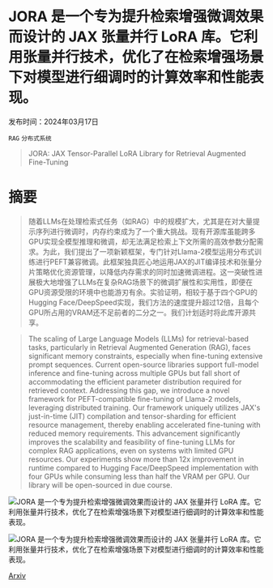 # JORA 是一个专为提升检索增强微调效果而设计的 JAX 张量并行 LoRA 库。它利用张量并行技术，优化了在检索增强场景下对模型进行细调时的计算效率和性能表现。

发布时间：2024年03月17日

`RAG` `分布式系统`

> JORA: JAX Tensor-Parallel LoRA Library for Retrieval Augmented Fine-Tuning

# 摘要

> 随着LLMs在处理检索式任务（如RAG）中的规模扩大，尤其是在对大量提示序列进行微调时，内存约束成为了一个重大挑战。现有开源库虽能跨多GPU实现全模型推理和微调，却无法满足检索上下文所需的高效参数分配需求。为此，我们提出了一项新颖框架，专门针对Llama-2模型运用分布式训练进行PEFT兼容微调。此框架独具匠心地运用JAX的JIT编译技术和张量分片策略优化资源管理，以降低内存需求的同时加速微调进程。这一突破性进展极大地增强了LLMs在复杂RAG场景下的微调扩展性和实用性，即便在GPU资源受限的环境中也能游刃有余。实验证明，相较于基于四个GPU的Hugging Face/DeepSpeed实现，我们方法的速度提升超过12倍，且每个GPU所占用的VRAM还不足前者的二分之一。我们计划适时将此库开源共享。

> The scaling of Large Language Models (LLMs) for retrieval-based tasks, particularly in Retrieval Augmented Generation (RAG), faces significant memory constraints, especially when fine-tuning extensive prompt sequences. Current open-source libraries support full-model inference and fine-tuning across multiple GPUs but fall short of accommodating the efficient parameter distribution required for retrieved context. Addressing this gap, we introduce a novel framework for PEFT-compatible fine-tuning of Llama-2 models, leveraging distributed training. Our framework uniquely utilizes JAX's just-in-time (JIT) compilation and tensor-sharding for efficient resource management, thereby enabling accelerated fine-tuning with reduced memory requirements. This advancement significantly improves the scalability and feasibility of fine-tuning LLMs for complex RAG applications, even on systems with limited GPU resources. Our experiments show more than 12x improvement in runtime compared to Hugging Face/DeepSpeed implementation with four GPUs while consuming less than half the VRAM per GPU. Our library will be open-sourced in due course.

![JORA 是一个专为提升检索增强微调效果而设计的 JAX 张量并行 LoRA 库。它利用张量并行技术，优化了在检索增强场景下对模型进行细调时的计算效率和性能表现。](../../../paper_images/2403.11366/x1.png)

![JORA 是一个专为提升检索增强微调效果而设计的 JAX 张量并行 LoRA 库。它利用张量并行技术，优化了在检索增强场景下对模型进行细调时的计算效率和性能表现。](../../../paper_images/2403.11366/gradio.png)

[Arxiv](https://arxiv.org/abs/2403.11366)